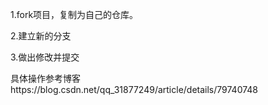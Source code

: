 1.fork项目，复制为自己的仓库。

2.建立新的分支

3.做出修改并提交

具体操作参考博客https://blog.csdn.net/qq_31877249/article/details/79740748
